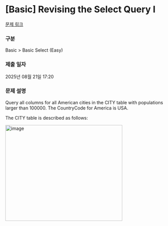# [Basic] Revising the Select Query I

[문제 링크](https://www.hackerrank.com/challenges/revising-the-select-query/problem) 

### 구분

Basic > Basic Select (Easy)

### 제출 일자

2025년 08월 21일 17:20

### 문제 설명

Query all columns for all American cities in the CITY table with populations larger than 100000. The CountryCode for America is USA.

The CITY table is described as follows:

<img width="365" height="300" alt="image" src="https://github.com/user-attachments/assets/a41ebe54-c97a-4947-8071-6340611e171f" />
